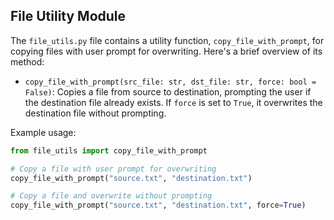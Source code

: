 ## File Utility Module

The `file_utils.py` file contains a utility function, `copy_file_with_prompt`, for copying files with user prompt for overwriting. Here's a brief overview of its method:

- `copy_file_with_prompt(src_file: str, dst_file: str, force: bool = False)`: Copies a file from source to destination, prompting the user if the destination file already exists. If `force` is set to `True`, it overwrites the destination file without prompting.

Example usage:

```python
from file_utils import copy_file_with_prompt

# Copy a file with user prompt for overwriting
copy_file_with_prompt("source.txt", "destination.txt")

# Copy a file and overwrite without prompting
copy_file_with_prompt("source.txt", "destination.txt", force=True)